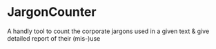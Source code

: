 # JargonCounter
A handly tool to count the corporate jargons used in a given text &amp; give detailed report of their (mis-)use
